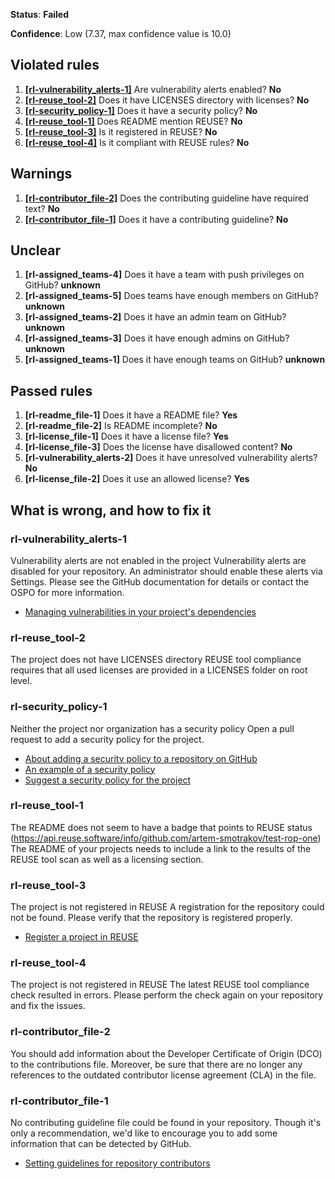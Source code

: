 **Status**: **Failed**

**Confidence**: Low (7.37, max confidence value is 10.0)

## Violated rules
1.  [**[rl-vulnerability_alerts-1]**](#rl-vulnerability_alerts-1) Are vulnerability alerts enabled? **No**
1.  [**[rl-reuse_tool-2]**](#rl-reuse_tool-2) Does it have LICENSES directory with licenses? **No**
1.  [**[rl-security_policy-1]**](#rl-security_policy-1) Does it have a security policy? **No**
1.  [**[rl-reuse_tool-1]**](#rl-reuse_tool-1) Does README mention REUSE? **No**
1.  [**[rl-reuse_tool-3]**](#rl-reuse_tool-3) Is it registered in REUSE? **No**
1.  [**[rl-reuse_tool-4]**](#rl-reuse_tool-4) Is it compliant with REUSE rules? **No**


## Warnings
1.  [**[rl-contributor_file-2]**](#rl-contributor_file-2) Does the contributing guideline have required text? **No**
1.  [**[rl-contributor_file-1]**](#rl-contributor_file-1) Does it have a contributing guideline? **No**


## Unclear
1.  **[rl-assigned_teams-4]** Does it have a team with push privileges on GitHub? **unknown**
1.  **[rl-assigned_teams-5]** Does teams have enough members on GitHub? **unknown**
1.  **[rl-assigned_teams-2]** Does it have an admin team on GitHub? **unknown**
1.  **[rl-assigned_teams-3]** Does it have enough admins on GitHub? **unknown**
1.  **[rl-assigned_teams-1]** Does it have enough teams on GitHub? **unknown**


## Passed rules
1.  **[rl-readme_file-1]** Does it have a README file? **Yes**
1.  **[rl-readme_file-2]** Is README incomplete? **No**
1.  **[rl-license_file-1]** Does it have a license file? **Yes**
1.  **[rl-license_file-3]** Does the license have disallowed content? **No**
1.  **[rl-vulnerability_alerts-2]** Does it have unresolved vulnerability alerts? **No**
1.  **[rl-license_file-2]** Does it use an allowed license? **Yes**


## What is wrong, and how to fix it

### rl-vulnerability_alerts-1

Vulnerability alerts are not enabled in the project
Vulnerability alerts are disabled for your repository. An administrator should enable these alerts via Settings. Please see the GitHub documentation for details or contact the OSPO for more information.
*  [Managing vulnerabilities in your project's dependencies](https://docs.github.com/en/code-security/supply-chain-security/managing-vulnerabilities-in-your-projects-dependencies)


### rl-reuse_tool-2

The project does not have LICENSES directory
REUSE tool compliance requires that all used licenses are provided in a LICENSES folder on root level.


### rl-security_policy-1

Neither the project nor organization has a security policy
Open a pull request to add a security policy for the project.
*  [About adding a security policy to a repository on GitHub](https://docs.github.com/en/free-pro-team@latest/github/managing-security-vulnerabilities/adding-a-security-policy-to-your-repository)
*  [An example of a security policy](https://github.com/apache/nifi/blob/main/SECURITY.md)
*  [Suggest a security policy for the project](https://github.com/artem-smotrakov/test-rop-one/security/policy)


### rl-reuse_tool-1

The README does not seem to have a badge that points to REUSE status (https://api.reuse.software/info/github.com/artem-smotrakov/test-rop-one)
The README of your projects needs to include a link to the results of the REUSE tool scan as well as a licensing section.


### rl-reuse_tool-3

The project is not registered in REUSE
A registration for the repository could not be found. Please verify that the repository is registered properly.
*  [Register a project in REUSE](https://api.reuse.software/register)


### rl-reuse_tool-4

The project is not registered in REUSE
The latest REUSE tool compliance check resulted in errors. Please perform the check again on your repository and fix the issues.


### rl-contributor_file-2

You should add information about the Developer Certificate of Origin (DCO) to the contributions file. Moreover, be sure that there are no longer any references to the outdated contributor license agreement (CLA) in the file.


### rl-contributor_file-1

No contributing guideline file could be found in your repository. Though it's only a recommendation, we'd like to encourage you to add some information that can be detected by GitHub.
*  [Setting guidelines for repository contributors](https://docs.github.com/en/communities/setting-up-your-project-for-healthy-contributions/setting-guidelines-for-repository-contributors#adding-a-contributing-file)



